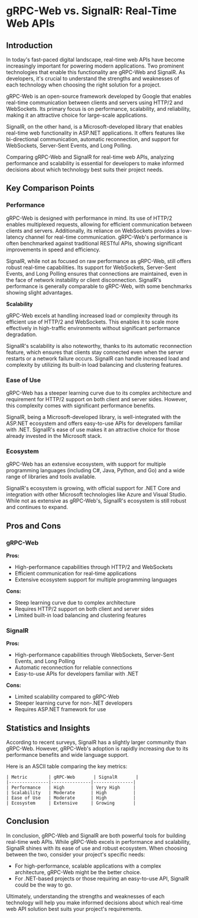 # gRPC-Web vs. SignalR: Real-Time Web APIs
## Introduction

In today's fast-paced digital landscape, real-time web APIs have become increasingly important for powering modern applications. Two prominent technologies that enable this functionality are gRPC-Web and SignalR. As developers, it's crucial to understand the strengths and weaknesses of each technology when choosing the right solution for a project.

gRPC-Web is an open-source framework developed by Google that enables real-time communication between clients and servers using HTTP/2 and WebSockets. Its primary focus is on performance, scalability, and reliability, making it an attractive choice for large-scale applications.

SignalR, on the other hand, is a Microsoft-developed library that enables real-time web functionality in ASP.NET applications. It offers features like bi-directional communication, automatic reconnection, and support for WebSockets, Server-Sent Events, and Long Polling.

Comparing gRPC-Web and SignalR for real-time web APIs, analyzing performance and scalability is essential for developers to make informed decisions about which technology best suits their project needs.

## Key Comparison Points

### Performance

gRPC-Web is designed with performance in mind. Its use of HTTP/2 enables multiplexed requests, allowing for efficient communication between clients and servers. Additionally, its reliance on WebSockets provides a low-latency channel for real-time communication. gRPC-Web's performance is often benchmarked against traditional RESTful APIs, showing significant improvements in speed and efficiency.

SignalR, while not as focused on raw performance as gRPC-Web, still offers robust real-time capabilities. Its support for WebSockets, Server-Sent Events, and Long Polling ensures that connections are maintained, even in the face of network instability or client disconnection. SignalR's performance is generally comparable to gRPC-Web, with some benchmarks showing slight advantages.

**Scalability**

gRPC-Web excels at handling increased load or complexity through its efficient use of HTTP/2 and WebSockets. This enables it to scale more effectively in high-traffic environments without significant performance degradation.

SignalR's scalability is also noteworthy, thanks to its automatic reconnection feature, which ensures that clients stay connected even when the server restarts or a network failure occurs. SignalR can handle increased load and complexity by utilizing its built-in load balancing and clustering features.

### Ease of Use

gRPC-Web has a steeper learning curve due to its complex architecture and requirement for HTTP/2 support on both client and server sides. However, this complexity comes with significant performance benefits.

SignalR, being a Microsoft-developed library, is well-integrated with the ASP.NET ecosystem and offers easy-to-use APIs for developers familiar with .NET. SignalR's ease of use makes it an attractive choice for those already invested in the Microsoft stack.

### Ecosystem

gRPC-Web has an extensive ecosystem, with support for multiple programming languages (including C#, Java, Python, and Go) and a wide range of libraries and tools available.

SignalR's ecosystem is growing, with official support for .NET Core and integration with other Microsoft technologies like Azure and Visual Studio. While not as extensive as gRPC-Web's, SignalR's ecosystem is still robust and continues to expand.

## Pros and Cons

### gRPC-Web

**Pros:**

* High-performance capabilities through HTTP/2 and WebSockets
* Efficient communication for real-time applications
* Extensive ecosystem support for multiple programming languages

**Cons:**

* Steep learning curve due to complex architecture
* Requires HTTP/2 support on both client and server sides
* Limited built-in load balancing and clustering features

### SignalR

**Pros:**

* High-performance capabilities through WebSockets, Server-Sent Events, and Long Polling
* Automatic reconnection for reliable connections
* Easy-to-use APIs for developers familiar with .NET

**Cons:**

* Limited scalability compared to gRPC-Web
* Steeper learning curve for non-.NET developers
* Requires ASP.NET framework for use

## Statistics and Insights

According to recent surveys, SignalR has a slightly larger community than gRPC-Web. However, gRPC-Web's adoption is rapidly increasing due to its performance benefits and wide language support.

Here is an ASCII table comparing the key metrics:

```
| Metric        | gRPC-Web       | SignalR       |
|---------------|---------------|---------------|
| Performance   | High          | Very High     |
| Scalability   | Moderate      | High          |
| Ease of Use   | Moderate      | High          |
| Ecosystem     | Extensive     | Growing       |
```

## Conclusion

In conclusion, gRPC-Web and SignalR are both powerful tools for building real-time web APIs. While gRPC-Web excels in performance and scalability, SignalR shines with its ease of use and robust ecosystem. When choosing between the two, consider your project's specific needs:

* For high-performance, scalable applications with a complex architecture, gRPC-Web might be the better choice.
* For .NET-based projects or those requiring an easy-to-use API, SignalR could be the way to go.

Ultimately, understanding the strengths and weaknesses of each technology will help you make informed decisions about which real-time web API solution best suits your project's requirements.
